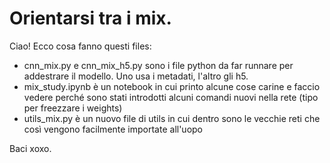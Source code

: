 # Orientarsi tra i mix.

Ciao! Ecco cosa fanno questi files:

* cnn_mix.py e cnn_mix_h5.py sono i file python da far runnare per addestrare il modello. Uno usa i metadati, l'altro gli h5.
* mix_study.ipynb è un notebook in cui printo alcune cose carine e faccio vedere perché sono stati introdotti alcuni comandi nuovi nella rete (tipo per freezzare i weights)
* utils_mix.py è un nuovo file di utils in cui dentro sono le vecchie reti che così vengono facilmente importate all'uopo

Baci xoxo.
